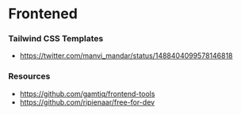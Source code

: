 # Frontened 

### Tailwind CSS Templates
  * https://twitter.com/manvi_mandar/status/1488404099578146818

### Resources
  * https://github.com/gamtiq/frontend-tools
  * https://github.com/ripienaar/free-for-dev
